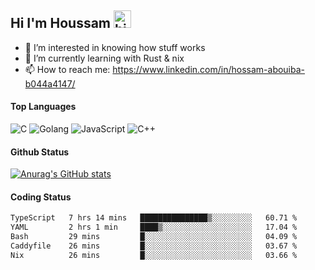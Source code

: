 ## Hi I'm Houssam <img src="https://user-images.githubusercontent.com/1303154/88677602-1635ba80-d120-11ea-84d8-d263ba5fc3c0.gif" width="28px" alt="hi">

- 👀 I’m interested in knowing how stuff works
- 🔭 I’m currently learning with Rust & nix
- 📫 How to reach me: https://www.linkedin.com/in/hossam-abouiba-b044a4147/

#### Top Languages

![C](https://img.shields.io/badge/c-%2300599C.svg?style=for-the-badge&logo=c&logoColor=white)
![Golang](https://img.shields.io/badge/go-blue?style=for-the-badge&logo=Goland)
![JavaScript](https://img.shields.io/badge/javascript-%23323330.svg?style=for-the-badge&logo=javascript&logoColor=%23F7DF1E)
![C++](https://img.shields.io/badge/C%2B%2B-blue?style=for-the-badge&logo=C%2B%2B)


#### Github Status
[![Anurag's GitHub stats](https://github-readme-stats.vercel.app/api?username=0xhoussam&theme=tokyonight)](https://github.com/anuraghazra/github-readme-stats)

#### Coding Status
<!--START_SECTION:waka-->

```txt
TypeScript   7 hrs 14 mins   ███████████████▒░░░░░░░░░   60.71 %
YAML         2 hrs 1 min     ████▒░░░░░░░░░░░░░░░░░░░░   17.04 %
Bash         29 mins         █░░░░░░░░░░░░░░░░░░░░░░░░   04.09 %
Caddyfile    26 mins         █░░░░░░░░░░░░░░░░░░░░░░░░   03.67 %
Nix          26 mins         █░░░░░░░░░░░░░░░░░░░░░░░░   03.66 %
```

<!--END_SECTION:waka-->
